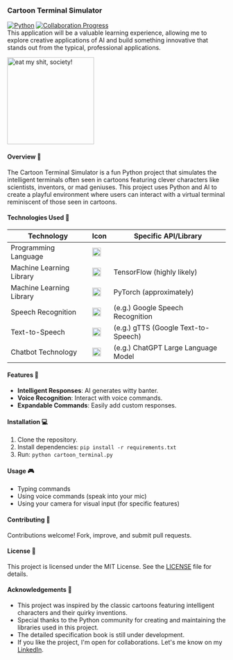 ### Cartoon Terminal Simulator
[![Python](https://img.shields.io/badge/Python-3.6%2B-blue?style=flat&logo=python)](https://www.python.org/)
[![Collaboration Progress](https://img.shields.io/badge/Collaboration-40%25-brightgreen.svg?style=flat&logo=github)](https://your-project-url)<br>
This application will be a valuable learning experience, allowing me to explore creative applications of AI and build something innovative that stands out from the typical, professional applications.

<img src="https://github.com/imossama/CARTOON_TERMINAL_SIMULATOR/assets/119759894/ebd7a0c9-d1a7-4704-b62b-00973c77ea56" alt="eat my shit, society!" height="200">


#### Overview 🌟
The Cartoon Terminal Simulator is a fun Python project that simulates the intelligent terminals often seen in cartoons featuring clever characters like scientists, inventors, or mad geniuses. This project uses Python and AI to create a playful environment where users can interact with a virtual terminal reminiscent of those seen in cartoons.

#### Technologies Used 🔨
<table>
  <thead>
    <tr>
      <th>Technology</th>
      <th>Icon</th>
      <th>Specific API/Library</th>
    </tr>
  </thead>
  <tbody>
    <tr>
      <td>Programming Language</td>
      <td><img src="https://simpleicons.org/icons/python.svg" alt="Python Logo" width="20"></td>
      <td></td>
    </tr>
    <tr>
      <td>Machine Learning Library</td>
      <td><img src="https://simpleicons.org/icons/tensorflow.svg" alt="TensorFlow Logo" width="20"></td>
      <td>TensorFlow (highly likely)</td>
    </tr>
    <tr>
      <td>Machine Learning Library</td>
      <td><img src="https://simpleicons.org/icons/pytorch.svg" alt="PyTorch Logo" width="20"></td>
      <td>PyTorch (approximately)</td>
    </tr>
    <tr>
      <td>Speech Recognition</td>
      <td><img src="https://simpleicons.org/icons/google.svg" alt="Google Cloud Icon" width="20"></td>
      <td>(e.g.) Google Speech Recognition</td>
    </tr>
    <tr>
      <td>Text-to-Speech</td> 
      <td><img src="https://simpleicons.org/icons/google.svg" alt="Text-to-Speech Logo" width="20"></td>
      <td>(e.g.) gTTS (Google Text-to-Speech)</td>
    </tr>
    <tr>
      <td>Chatbot Technology</td>
      <td><img src="https://simpleicons.org/icons/openai.svg" alt="Chatbot Logo" width="20"></td>
      <td>(e.g.) ChatGPT Large Language Model</td>
    </tr>
  </tbody>
</table>

#### Features 🚀
- **Intelligent Responses**: AI generates witty banter.
- **Voice Recognition**: Interact with voice commands.
- **Expandable Commands**: Easily add custom responses.

#### Installation 💻
1. Clone the repository.
2. Install dependencies: `pip install -r requirements.txt`
3. Run: `python cartoon_terminal.py`

#### Usage 🎮
- Typing commands
- Using voice commands (speak into your mic)
- Using your camera for visual input (for specific features)

#### Contributing 🤝
Contributions welcome! Fork, improve, and submit pull requests.

#### License 📝
This project is licensed under the MIT License. See the [LICENSE](LICENSE) file for details.

#### Acknowledgements 🙏
- This project was inspired by the classic cartoons featuring intelligent characters and their quirky inventions.
- Special thanks to the Python community for creating and maintaining the libraries used in this project.
- The detailed specification book is still under development.
- If you like the project, I'm open for collaborations. Let's me know on my <a href="https://www.linkedin.com/in/imossama/">LinkedIn</a>.

